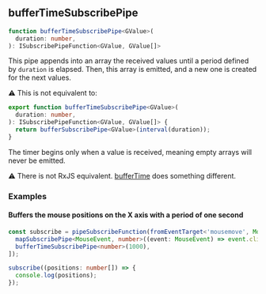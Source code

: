 ## bufferTimeSubscribePipe

```ts
function bufferTimeSubscribePipe<GValue>(
  duration: number,
): ISubscribePipeFunction<GValue, GValue[]>
```

This pipe appends into an array the received values until a period defined by `duration` is elapsed.
Then, this array is emitted, and a new one is created for the next values.

⚠️ This is not equivalent to:

```ts
export function bufferTimeSubscribePipe<GValue>(
  duration: number,
): ISubscribePipeFunction<GValue, GValue[]> {
  return bufferSubscribePipe<GValue>(interval(duration));
}
```

The timer begins only when a value is received, meaning empty arrays will never be emitted.

⚠️ There is not RxJS equivalent. [bufferTime](https://rxjs.dev/api/operators/bufferTime) does something different.


### Examples

#### Buffers the mouse positions on the X axis with a period of one second

```ts
const subscribe = pipeSubscribeFunction(fromEventTarget<'mousemove', MouseEvent>(window, 'mousemove'), [
  mapSubscribePipe<MouseEvent, number>((event: MouseEvent) => event.clientX),
  bufferTimeSubscribePipe<number>(1000),
]);

subscribe((positions: number[]) => {
  console.log(positions);
});
```

